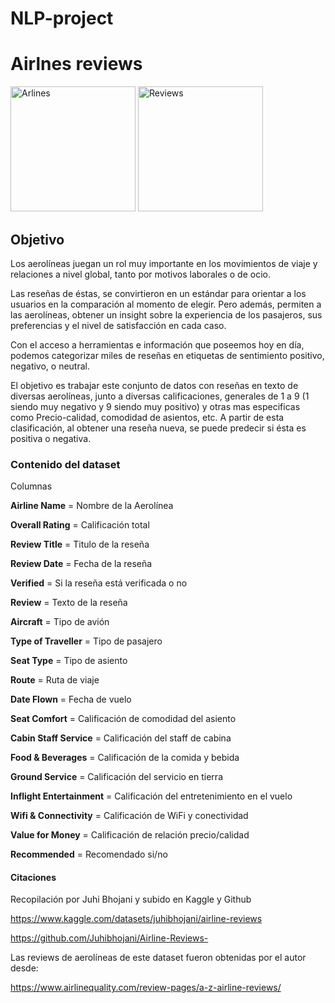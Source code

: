 # NLP-project

# Airlnes reviews

<img src="https://github.com/user-attachments/assets/e46a2fe1-0382-484d-a6f3-5e7ec23daf34" alt="Arlines" width="200" height="200">
<img src="https://github.com/user-attachments/assets/0d6292a6-b664-40f5-9a22-d1d456c5239c" alt="Reviews" width="200" height="200">

## Objetivo

Los aerolíneas juegan un rol muy importante en los movimientos de viaje y relaciones a nivel global, tanto por motivos laborales o de ocio.

Las reseñas de éstas, se convirtieron en un estándar para orientar a los usuarios en la comparación al momento de elegir. Pero además, permiten a las aerolíneas, obtener un insight sobre la experiencia de los pasajeros, sus preferencias y el nivel de satisfacción en cada caso.

Con el acceso a herramientas e información que poseemos hoy en día, podemos categorizar miles de reseñas en etiquetas de sentimiento positivo, negativo, o neutral.

El objetivo es trabajar este conjunto de datos con reseñas en texto de diversas aerolíneas, junto a diversas calificaciones, generales de 1 a 9 (1 siendo muy negativo y 9 siendo muy positivo) y otras mas especificas como Precio-calidad, comodidad de asientos, etc. A partir de esta clasificación, al obtener una reseña nueva, se puede predecir si ésta es positiva o negativa.

### Contenido del dataset
Columnas

**Airline Name** = Nombre de la Aerolínea

**Overall Rating** = Calificación total

**Review Title** = Titulo de la reseña

**Review Date** = Fecha de la reseña

**Verified** = Si la reseña está verificada o no

**Review** = Texto de la reseña

**Aircraft** = Tipo de avión

**Type of Traveller** = Tipo de pasajero

**Seat Type** = Tipo de asiento

**Route** = Ruta de viaje

**Date Flown** = Fecha de vuelo

**Seat Comfort** = Calificación de comodidad del asiento

**Cabin Staff Service** = Calificación del staff de cabina

**Food & Beverages** = Calificación de la comida y bebida

**Ground Service** = Calificación del servicio en tierra

**Inflight Entertainment** = Calificación del entretenimiento en el vuelo

**Wifi & Connectivity** = Calificación de WiFi y conectividad

**Value for Money** = Calificación de relación precio/calidad

**Recommended** = Recomendado si/no

#### Citaciones

Recopilación por Juhi Bhojani y subido en Kaggle y Github

https://www.kaggle.com/datasets/juhibhojani/airline-reviews

https://github.com/Juhibhojani/Airline-Reviews-

Las reviews de aerolíneas de este dataset fueron obtenidas por el autor desde:

https://www.airlinequality.com/review-pages/a-z-airline-reviews/

